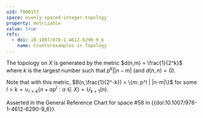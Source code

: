 ```yaml
---
uid: T000153
space: evenly-spaced-integer-topology
property: metrizable
value: true
refs:
  - doi: 10.1007/978-1-4612-6290-9_6
    name: Counterexamples in Topology
---
```

The topology on $X$ is generated by the metric $d(n,m) = \frac{1}{2^k}$ where $k$ is the largest number such that $p^k | |n-m|$ (and $d(n,n) = 0$).

Note that with this metric, $B(n,\frac{1}{2^-k}) = \{m: p^l | |n-m|\}$ for some $l > k = \cup_{l > k} \{n+ap^l : a \in X\} = U_{k+1}(n)$.

Asserted in the General Reference Chart for space #58 in
{{doi:10.1007/978-1-4612-6290-9_6}}.
